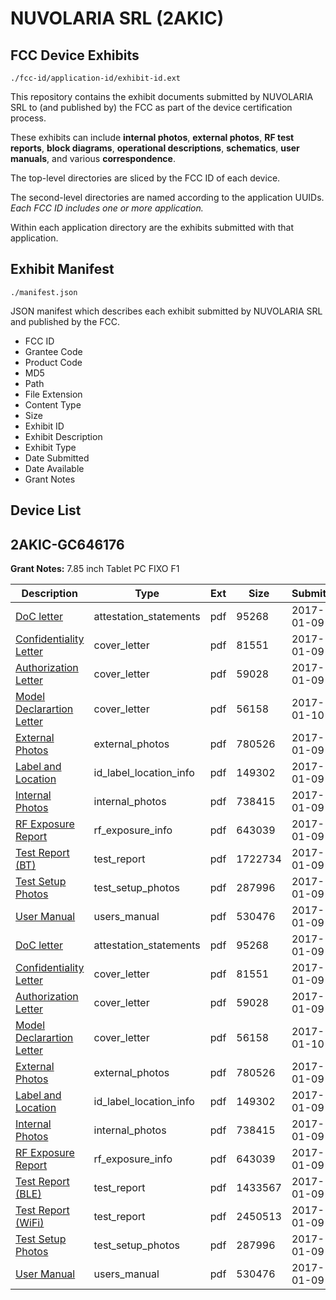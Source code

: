 # NUVOLARIA SRL (2AKIC)
## FCC Device Exhibits

```
./fcc-id/application-id/exhibit-id.ext
```

This repository contains the exhibit documents submitted by NUVOLARIA SRL to (and published by) the FCC as part of the device certification process.

These exhibits can include **internal photos**, **external photos**, **RF test reports**, **block diagrams**, **operational descriptions**, **schematics**, **user manuals**, and various **correspondence**.

The top-level directories are sliced by the FCC ID of each device.

The second-level directories are named according to the application UUIDs. *Each FCC ID includes one or more application.*

Within each application directory are the exhibits submitted with that application. 

## Exhibit Manifest

```
./manifest.json
```

JSON manifest which describes each exhibit submitted by NUVOLARIA SRL and published by the FCC.

- FCC ID
- Grantee Code
- Product Code
- MD5
- Path
- File Extension
- Content Type
- Size
- Exhibit ID
- Exhibit Description
- Exhibit Type
- Date Submitted
- Date Available
- Grant Notes

## Device List
## 2AKIC-GC646176
**Grant Notes:** 7.85 inch Tablet PC FIXO F1

| Description | Type | Ext | Size | Submitted | Available |
| ----------- | ---- | --- | ---- | --------- | --------- |
| [DoC letter](2AKIC-GC646176/3f46a4ff037155ea7d6f2a5b29077a91/3252814.pdf) | attestation_statements | pdf | 95268 | 2017-01-09 | 2017-01-09 |
| [Confidentiality Letter](2AKIC-GC646176/3f46a4ff037155ea7d6f2a5b29077a91/3252815.pdf) | cover_letter | pdf | 81551 | 2017-01-09 | 2017-01-09 |
| [Authorization Letter](2AKIC-GC646176/3f46a4ff037155ea7d6f2a5b29077a91/3252816.pdf) | cover_letter | pdf | 59028 | 2017-01-09 | 2017-01-09 |
| [Model Declarartion Letter](2AKIC-GC646176/3f46a4ff037155ea7d6f2a5b29077a91/3253965.pdf) | cover_letter | pdf | 56158 | 2017-01-10 | 2017-01-09 |
| [External Photos](2AKIC-GC646176/3f46a4ff037155ea7d6f2a5b29077a91/3252810.pdf) | external_photos | pdf | 780526 | 2017-01-09 | 2017-01-09 |
| [Label and Location](2AKIC-GC646176/3f46a4ff037155ea7d6f2a5b29077a91/3252830.pdf) | id_label_location_info | pdf | 149302 | 2017-01-09 | 2017-01-09 |
| [Internal Photos](2AKIC-GC646176/3f46a4ff037155ea7d6f2a5b29077a91/3252811.pdf) | internal_photos | pdf | 738415 | 2017-01-09 | 2017-01-09 |
| [RF Exposure Report](2AKIC-GC646176/3f46a4ff037155ea7d6f2a5b29077a91/3252818.pdf) | rf_exposure_info | pdf | 643039 | 2017-01-09 | 2017-01-09 |
| [Test Report (BT)](2AKIC-GC646176/3f46a4ff037155ea7d6f2a5b29077a91/3252817.pdf) | test_report | pdf | 1722734 | 2017-01-09 | 2017-01-09 |
| [Test Setup Photos](2AKIC-GC646176/3f46a4ff037155ea7d6f2a5b29077a91/3252813.pdf) | test_setup_photos | pdf | 287996 | 2017-01-09 | 2017-01-09 |
| [User Manual](2AKIC-GC646176/3f46a4ff037155ea7d6f2a5b29077a91/3252812.pdf) | users_manual | pdf | 530476 | 2017-01-09 | 2017-01-09 |
| [DoC letter](2AKIC-GC646176/9fe7292dede9421a4a02bf9b04491cca/3252814.pdf) | attestation_statements | pdf | 95268 | 2017-01-09 | 2017-01-09 |
| [Confidentiality Letter](2AKIC-GC646176/9fe7292dede9421a4a02bf9b04491cca/3252815.pdf) | cover_letter | pdf | 81551 | 2017-01-09 | 2017-01-09 |
| [Authorization Letter](2AKIC-GC646176/9fe7292dede9421a4a02bf9b04491cca/3252816.pdf) | cover_letter | pdf | 59028 | 2017-01-09 | 2017-01-09 |
| [Model Declarartion Letter](2AKIC-GC646176/9fe7292dede9421a4a02bf9b04491cca/3253965.pdf) | cover_letter | pdf | 56158 | 2017-01-10 | 2017-01-09 |
| [External Photos](2AKIC-GC646176/9fe7292dede9421a4a02bf9b04491cca/3252810.pdf) | external_photos | pdf | 780526 | 2017-01-09 | 2017-01-09 |
| [Label and Location](2AKIC-GC646176/9fe7292dede9421a4a02bf9b04491cca/3252830.pdf) | id_label_location_info | pdf | 149302 | 2017-01-09 | 2017-01-09 |
| [Internal Photos](2AKIC-GC646176/9fe7292dede9421a4a02bf9b04491cca/3252811.pdf) | internal_photos | pdf | 738415 | 2017-01-09 | 2017-01-09 |
| [RF Exposure Report](2AKIC-GC646176/9fe7292dede9421a4a02bf9b04491cca/3252818.pdf) | rf_exposure_info | pdf | 643039 | 2017-01-09 | 2017-01-09 |
| [Test Report (BLE)](2AKIC-GC646176/9fe7292dede9421a4a02bf9b04491cca/3252833.pdf) | test_report | pdf | 1433567 | 2017-01-09 | 2017-01-09 |
| [Test Report  (WiFi)](2AKIC-GC646176/9fe7292dede9421a4a02bf9b04491cca/3252834.pdf) | test_report | pdf | 2450513 | 2017-01-09 | 2017-01-09 |
| [Test Setup Photos](2AKIC-GC646176/9fe7292dede9421a4a02bf9b04491cca/3252813.pdf) | test_setup_photos | pdf | 287996 | 2017-01-09 | 2017-01-09 |
| [User Manual](2AKIC-GC646176/9fe7292dede9421a4a02bf9b04491cca/3252812.pdf) | users_manual | pdf | 530476 | 2017-01-09 | 2017-01-09 |
